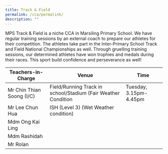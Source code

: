 ```yaml
---
title: Track & Field
permalink: /cca/permalink/
description: ""
---
```

MPS Track & Field is a niche CCA in Marsiling Primary School. We have regular training sessions by an external coach to prepare our athletes for their competition. The athletes take part in the Inter-Primary School Track and Field National Championships as well. Through gruelling training sessions, our determined athletes have won trophies and medals during their races. This sport build confidence and perseverance as well!

| Teachers-in-Charge| Venue | Time |
| -------- | -------- | -------- |
| Mr Chin Thian Soong (I/C)    | Field/Running Track in school/Stadium (Fair Weather Condition    | Tuesday, 3.15pm-4.45pm     |
| Mr Lee Chun Hua    | ISH (Level 3) (Wet Weather condition)    |      |
| Mdm Ong Kai Ling    |      |     |
| Mdm Rashidah   |      |    |
| Mr Rolan      |      |